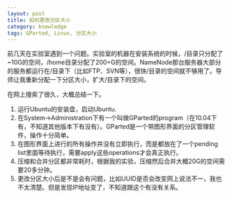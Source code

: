 ```yaml
---
layout: post
title: 如何更改分区大小
category: knowledge
tags: GParted, Linux, 分区大小 
---
```


前几天在实验室遇到一个问题。实验室的机器在安装系统的时候，/目录只分配了~10G的空间，/home目录分配了200+G的空间。NameNode那台服务器大部分的服务都运行在/目录下（比如FTP、SVN等），很快/目录的空间就不够用了。导师让我重新分配一下分区大小，扩大/目录下的空间。

在网上搜索了很久，大概总结一下。

1. 运行Ubuntu的安装盘，启动Ubuntu.
2. 在System-&gt;Administration下有一个叫做GParted的program（在10.04下有，不知道其他版本下有没有）。GParted是一个带图形界面的分区管理软件，操作十分简单。
3. 在图形界面上进行的所有操作并没有立即执行，而是都放在了一个pending list里面等待执行，需要apply这些operations才会真正执行。
4. 压缩和合并分区都非常耗时，根据我的实验，压缩然后合并大概20G的空间需要20多分钟。
5. 更改分区大小后是不是会有问题，比如UUID是否会改变网上说法不一，我也不太清楚。但是发现IP地址变了，不知道跟这个有没有关系。

&nbsp;
